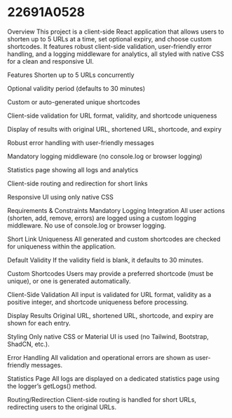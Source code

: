 # 22691A0528
Overview
This project is a client-side React application that allows users to shorten up to 5 URLs at a time, set optional expiry, and choose custom shortcodes. It features robust client-side validation, user-friendly error handling, and a logging middleware for analytics, all styled with native CSS for a clean and responsive UI.

Features
Shorten up to 5 URLs concurrently

Optional validity period (defaults to 30 minutes)

Custom or auto-generated unique shortcodes

Client-side validation for URL format, validity, and shortcode uniqueness

Display of results with original URL, shortened URL, shortcode, and expiry

Robust error handling with user-friendly messages

Mandatory logging middleware (no console.log or browser logging)

Statistics page showing all logs and analytics

Client-side routing and redirection for short links

Responsive UI using only native CSS

Requirements & Constraints
Mandatory Logging Integration
All user actions (shorten, add, remove, errors) are logged using a custom logging middleware. No use of console.log or browser logging.

Short Link Uniqueness
All generated and custom shortcodes are checked for uniqueness within the application.

Default Validity
If the validity field is blank, it defaults to 30 minutes.

Custom Shortcodes
Users may provide a preferred shortcode (must be unique), or one is generated automatically.

Client-Side Validation
All input is validated for URL format, validity as a positive integer, and shortcode uniqueness before processing.

Display Results
Original URL, shortened URL, shortcode, and expiry are shown for each entry.

Styling
Only native CSS or Material UI is used (no Tailwind, Bootstrap, ShadCN, etc.).

Error Handling
All validation and operational errors are shown as user-friendly messages.

Statistics Page
All logs are displayed on a dedicated statistics page using the logger’s getLogs() method.

Routing/Redirection
Client-side routing is handled for short URLs, redirecting users to the original URLs.
